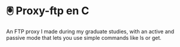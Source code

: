 # 🖲️ Proxy-ftp en C

An FTP proxy I made during my graduate studies, with an active and passive mode that lets you use simple commands like ls or get.
